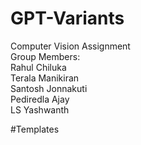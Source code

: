 # GPT-Variants
Computer Vision Assignment\
Group Members:\
Rahul Chiluka\
Terala Manikiran\
Santosh Jonnakuti\
Pediredla Ajay\
LS Yashwanth

#Templates
